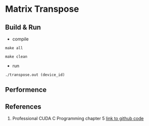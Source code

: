 # Matrix Transpose
## Build & Run
* compile 
```shell
make all

make clean
```

* run 
```shell
./transpose.out (device_id)
```

## Performence


## References
1. Professional CUDA C Programming chapter 5 [link to github code](https://github.com/deeperlearning/professional-cuda-c-programming)